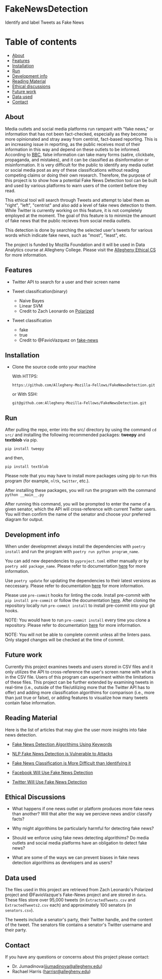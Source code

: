 # FakeNewsDetection
Identify and label Tweets as Fake News

# Table of contents

* [About](#about)
* [Features](#features)
* [Installation](#installation)
* [Run](#run)
* [Development info](#development-info)
* [Reading Material](#reading-material)
* [Ethical discussions](#ethical-discussions)
* [Future work](#future-work)
* [Data used](#data-used)
* [Contact](#contact)

## About

Media outlets and social media platforms run rampant with "fake news," or information that has not been fact-checked, especially as they become more opinionated and stray away from centrist, fact-based reporting. This is an increasing issue in reporting, as the public receives most of their information in this way and depend on these outlets to be informed. According to [BBC](https://www.bbc.co.uk/bitesize/articles/zjykkmn), false information can take many forms (satire, clickbate, propaganda, and mistakes), and it can be classified as disinformation or misinformation. It is very difficult for the public to identify any media outlet or social media post as any of these classifications without reading competing claims or doing their own research. Therefore, the purpose of this project is to show how a potential Fake News Detection tool can be built and used by various platforms to warn users of the content before they read.

This ethical tool will search through Tweets and attempt to label them as "right", "left", "centrist" and also add a level of fake news detection to them. While Twitter is currently working on this feature, it is not completely employed at the moment. The goal of this feature is to minimize the amount of fake news that the public recieves from social media outlets.

This detection is done by searching the selected user's tweets for various words which indicate fake news, such as "most", "least", etc.


The project is funded by Mozilla Foundation and it will be used in Data Analytics course at Allegheny College. Please visit the [Allegheny Ethical CS](https://csethics.allegheny.edu/) for more information.


## Features

- Twitter API to search for a user and their screen name

- Tweet classification(binary)
  - Naive Bayes
  - Linear SVM
  - Credit to Zach Leonardo on [Polarized](https://github.com/leonardoz15/Polarized)
 
 - Tweet classification
    - fake
    - true
    - Credit to @FavioVazquez on [fake-news](https://github.com/FavioVazquez/fake-news)

  

## Installation

- Clone the source code onto your machine

    With HTTPS:

    ```https://github.com/Allegheny-Mozilla-Fellows/FakeNewsDetection.git```

    or With SSH:

    ```git@github.com:Allegheny-Mozilla-Fellows/FakeNewsDetection.git```
    

## Run

After pulling the repo, enter into the src/ directory by using the command `cd src/` and installing the following recommended packages: __tweepy__ and __textblob__ via pip. 

```shell
pip install tweepy
```
and then,

```shell
pip install textblob
```

Please note that you may have to install more packages using pip to run this program (for example, `nltk`, `twitter`, etc.).

After installing these packages, you will run the program with the command
 ```python __main__.py```

After running this command, you will be prompted to enter the name of a given senator, which the API will cross-reference with current Twitter users. You will then confirm the name of the senator and choose your preferred diagram for output. 


## Development info

When under developmnet always install the dependencies with `poetry install` and run the program with `poetry run python program_name`.

You can add new dependencies to `pyproject.toml` either manually or by `poetry add package_name`. Please refer to documentation [here](https://python-poetry.org/docs/cli/#add) for more information.

Use `poetry update` for updating the dependencies to their latest versions as neccessary. Please refer to documentation [here](https://python-poetry.org/docs/cli/#update) for more information.

Please use `pre-commit` hooks for linting the code. Install pre-commit with `pip install pre-commit` or follow the documentation [here](https://pre-commit.com/#install). After cloning the repository locally run `pre-commit install` to install pre-commit into your git hooks.

NOTE: You would have to run `pre-commit install` every time you clone a repository. Please refer to documentation [here](https://pre-commit.com/#usage) for more information.

NOTE: You will not be able to complete commit unless all the linters pass. Only staged changes will be checked at the time of commit.


## Future work

Currently this project examines tweets and users stored in CSV files and it only utilizes the API to cross-reference the user's screen name with what is in the CSV file. Users of this program can experiment within the limitations of these files. This project can be further extended by examining tweets in real-time (i.e., outside of the file/utilizing more that the Twitter API has to offer) and adding more classification algorithims for comparison (i.e., more than just true or false), or adding features to visualize how many tweets contain false information. 

## Reading Material

Here is the list of articles that may give the user more insights into fake news detection.

- [Fake News Detection Algorithims Using Keywords](https://news.mit.edu/2018/mit-csail-machine-learning-system-detects-fake-news-from-source-1004)

- [NLP Fake News Detection is Vulnerable to Attacks](https://arxiv.org/pdf/1901.09657.pdf)

- [Fake News Classification is More Difficult than Identifying it](https://scholar.smu.edu/cgi/viewcontent.cgi?article=1036&context=datasciencereview)

- [Facebook Will Use Fake News Detection](https://www.wired.com/story/facebook-click-gap-news-feed-changes/)

- [Twitter Will Use Fake News Detection](https://www.analyticsvidhya.com/blog/2019/12/detect-fight-neural-fake-news-nlp/)


## Ethical Discussions

- What happens if one news outlet or platform produces more fake news than another? Will that alter the way we percieve news and/or classify facts?

- Why might algorithims be particularly harmful for detecting fake news?

- Should we enforce using fake news detecting algorithims? Do media outlets and social media platforms have an obligation to detect fake news?

- What are some of the ways we can prevent biases in fake news detection algorithims as developers and as users?


## Data used

The files used in this project are retrieved from Zach Leonardo's Polarized project and @FavioVazque's Fake-News project and are stored in `data`. These files store over 95,000 tweets (in `ExtractedTweets.csv` and `ExtractedTweets2.csv` each) and approximately 100 senators (in `senators.csv`). 

The tweets include a senator's party, their Twitter handle, and the content of the tweet. The senators file contains a senator's Twitter username and their party.


## Contact

If you have any questions or concerns about this project please contact:

- Dr. Jumadinova(jjumadinova@allegheny.edu)
- Rachael Harris (harrisr@allegheny.edu)
